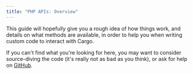 ```yaml
---
title: "PHP APIs: Overview"
---
```


This guide will hopefully give you a rough idea of how things work, and details on what methods are available, in order to help you when writing custom code to interact with Cargo.

If you can't find what you're looking for here, you may want to consider source-diving the code (it's really not as bad as you think), or ask for help on [GitHub](https://github.com/duncanmcclean/statamic-cargo/discussions).
